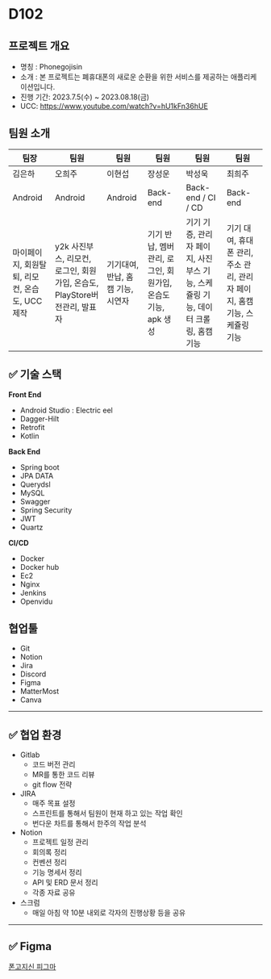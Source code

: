 # D102
## 프로젝트 개요

- 명칭 : Phonegojisin
- 소개 : 본 프로젝트는 폐휴대폰의 새로운 순환을 위한 서비스를 제공하는 애플리케이션입니다.
- 진행 기간: 2023.7.5(수) ~ 2023.08.18(금)
- UCC: https://www.youtube.com/watch?v=hU1kFn36hUE

## 팀원 소개

| 팀장 | 팀원 | 팀원 | 팀원 | 팀원 | 팀원 |
| --- | --- | --- | --- | --- | --- |
| 김은하 | 오희주 | 이현섭 | 장성운 | 박성욱 | 최희주 |
| Android | Android | Android | Back-end | Back-end / CI / CD | Back-end |
| 마이페이지, 회원탈퇴, 리모컨, 온습도, UCC제작 | y2k 사진부스, 리모컨, 로그인, 회원가입, 온습도, PlayStore버전관리, 발표자 |기기대여, 반납, 홈캠 기능, 시연자 | 기기 반납, 멤버 관리, 로그인, 회원가입, 온습도 기능, apk 생성 | 기기 기증, 관리자 페이지, 사진 부스 기능, 스케쥴링 기능, 데이터 크롤링, 홈캠 기능 | 기기 대여, 휴대폰 관리, 주소 관리, 관리자 페이지, 홈캠 기능, 스케쥴링 기능 |
 
 

## ✅ 기술 스택

**Front End**

- Android Studio : Electric eel
- Dagger-Hilt
- Retrofit
- Kotlin

**Back End**

- Spring boot
- JPA DATA
- Querydsl
- MySQL
- Swagger
- Spring Security
- JWT
- Quartz

**CI/CD**

- Docker
- Docker hub
- Ec2
- Nginx
- Jenkins
- Openvidu

## 협업툴

- Git
- Notion
- Jira
- Discord
- Figma
- MatterMost
- Canva

---

## ✅ 협업 환경

- Gitlab
    - 코드 버전 관리
    - MR를 통한 코드 리뷰
    - git flow 전략
- JIRA
    - 매주 목표 설정
    - 스프린트를 통해서 팀원이 현재 하고 있는 작업 확인
    - 번다운 차트를 통해서 한주의 작업 분석
- Notion
    - 프로젝트 일정 관리
    - 회의록 정리
    - 컨벤션 정리
    - 기능 명세서 정리
    - API 및 ERD 문서 정리
    - 각종 자료 공유
- 스크럼
    - 매일 아침 약 10분 내외로 각자의 진행상황 등을 공유

---

## ✅ Figma

[폰고지신 피그마](https://www.figma.com/file/CENINbPrMLGZ6o2EdWEITj/D102?type=design&node-id=120-230&mode=design&t=EH9dzT9dMTsRUMHE-0)
